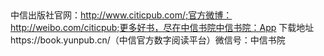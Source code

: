 ## 

中信出版社官网：http://www.citicpub.com/;官方微博：http://weibo.com/citicpub;更多好书，尽在中信书院中信书院：App 下载地址https://book.yunpub.cn/（中信官方数字阅读平台）微信号：中信书院